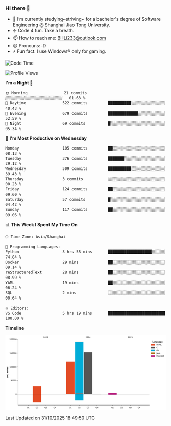 ### Hi there 👋
- 🌱 I’m currently studying~striving~ for a bachelor's degree of Software Engineering @ Shanghai Jiao Tong University.
- ✈️ Code 4 fun. Take a breath.
- 📫 How to reach me: BillLi233@outlook.com
- 😄 Pronouns: :D
- ⚡ Fun fact: I use Windows® only for gaming.

<!--START_SECTION:waka-->
![Code Time](http://img.shields.io/badge/Code%20Time-477%20hrs%201%20min-blue)

![Profile Views](http://img.shields.io/badge/Profile%20Views-1-blue)

**I'm a Night 🦉** 

```text
🌞 Morning                21 commits          ░░░░░░░░░░░░░░░░░░░░░░░░░   01.63 % 
🌆 Daytime                522 commits         ██████████░░░░░░░░░░░░░░░   40.43 % 
🌃 Evening                679 commits         █████████████░░░░░░░░░░░░   52.59 % 
🌙 Night                  69 commits          █░░░░░░░░░░░░░░░░░░░░░░░░   05.34 % 
```
📅 **I'm Most Productive on Wednesday** 

```text
Monday                   105 commits         ██░░░░░░░░░░░░░░░░░░░░░░░   08.13 % 
Tuesday                  376 commits         ███████░░░░░░░░░░░░░░░░░░   29.12 % 
Wednesday                509 commits         ██████████░░░░░░░░░░░░░░░   39.43 % 
Thursday                 3 commits           ░░░░░░░░░░░░░░░░░░░░░░░░░   00.23 % 
Friday                   124 commits         ██░░░░░░░░░░░░░░░░░░░░░░░   09.60 % 
Saturday                 57 commits          █░░░░░░░░░░░░░░░░░░░░░░░░   04.42 % 
Sunday                   117 commits         ██░░░░░░░░░░░░░░░░░░░░░░░   09.06 % 
```


📊 **This Week I Spent My Time On** 

```text
🕑︎ Time Zone: Asia/Shanghai

💬 Programming Languages: 
Python                   3 hrs 58 mins       ███████████████████░░░░░░   74.64 % 
Docker                   29 mins             ██░░░░░░░░░░░░░░░░░░░░░░░   09.14 % 
reStructuredText         28 mins             ██░░░░░░░░░░░░░░░░░░░░░░░   08.99 % 
YAML                     19 mins             ██░░░░░░░░░░░░░░░░░░░░░░░   06.24 % 
SQL                      2 mins              ░░░░░░░░░░░░░░░░░░░░░░░░░   00.64 % 

🔥 Editors: 
VS Code                  5 hrs 19 mins       █████████████████████████   100.00 % 
```

**Timeline**

![Lines of Code chart](https://raw.githubusercontent.com/GMH233/GMH233/main/assets/bar_graph.png)


 Last Updated on 31/10/2025 18:49:50 UTC
<!--END_SECTION:waka-->

<!--
**GMH233/GMH233** is a ✨ _special_ ✨ repository because its `README.md` (this file) appears on your GitHub profile.

Here are some ideas to get you started:

- 🔭 I’m currently working on ...
- 🌱 I’m currently learning ...
- 👯 I’m looking to collaborate on ...
- 🤔 I’m looking for help with ...
- 💬 Ask me about ...
- 📫 How to reach me: ...
- 😄 Pronouns: ...
- ⚡ Fun fact: ...
-->

